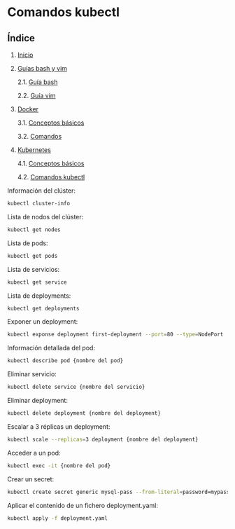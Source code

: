 # Comandos kubectl

## Índice

1. [Inicio](../../../)
2. [Guías bash y vim](../Guias_bash_y_vim/)

    2.1. [Guía bash](../Guias_bash_y_vim/bash.md)

    2.2. [Guía vim](../Guias_bash_y_vim/vim.md)
 
3. [Docker](../Docker/)

    3.1. [Conceptos básicos](../Docker/Conceptos.md)
    
    3.2. [Comandos](../Docker/comandos.md)

4. [Kubernetes](.)

    4.1. [Conceptos básicos](./Conceptos.md)

    4.2. [Comandos kubectl](./Comandos_kubectl.md)

Información del clúster:

```bash
kubectl cluster-info
```

Lista de nodos del clúster:

```bash
kubectl get nodes
```

Lista de pods:
```bash
kubectl get pods
```
Lista de servicios:

```bash
kubectl get service
```

Lista de deployments:

```bash
kubectl get deployments
```

Exponer un deployment:

```bash
kubectl exponse deployment first-deployment --port=80 --type=NodePort
```

Información detallada del pod:

```bash
kubectl describe pod {nombre del pod}
```

Eliminar servicio:

```bash
kubectl delete service {nombre del servicio}
```

Eliminar deployment:

```bash
kubectl delete deployment {nombre del deployment}
```

Escalar a 3 réplicas un deployment:

```bash
kubectl scale --replicas=3 deployment {nombre del deployment}
```

Acceder a un pod:

```bash
kubectl exec -it {nombre del pod} 
```

Crear un secret:

```bash
kubectl create secret generic mysql-pass --from-literal=password=mypassword
```

Aplicar el contenido de un fichero deployment.yaml:

```bash
kubectl apply -f deployment.yaml
```
